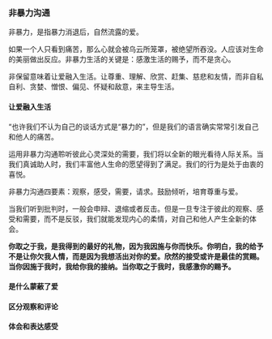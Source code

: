 ### 非暴力沟通

非暴力，是指暴力消退后，自然流露的爱。

如果一个人只看到痛苦，那么心就会被乌云所笼罩，被绝望所吞没。人应该对生命的美丽做出反应。非暴力生活的关键是：感激生活的赐予，而不是贪心。

非保留意味着让爱融入生活。让尊重、理解、欣赏、赶集、慈悲和友情，而非自私自利、贪婪、憎恨、偏见、怀疑和敌意，来主导生活。

#### 让爱融入生活

“也许我们不认为自己的谈话方式是“暴力的”，但是我们的语言确实常常引发自己和他人的痛苦。

运用非暴力沟通聆听彼此心灵深处的需要，我们将以全新的眼光看待人际关系。当我们真诚助人时，我们丰富他人生命的愿望得到了满足。我们的行为是处于由衷的喜悦。

非暴力沟通四要素：观察，感受，需要，请求。鼓励倾听，培育尊重与爱。

当我们听到批判时，一般会申辩、退缩或者反击。但是一旦专注于彼此的观察、感受和需要，而不是反驳，我们就能发现内心的柔情，对自己和他人产生全新的体会。

**你取之于我，是我得到的最好的礼物，因为我因施与你而快乐。你明白，我的给予不是让你欠我人情，而是因为我想活出对你的爱。欣然的接受或许是最佳的赏赐。当你因施于我时，我给你我的接纳。当你取之于我时，我感激你的赐予。**

#### 是什么蒙蔽了爱

#### 区分观察和评论

#### 体会和表达感受